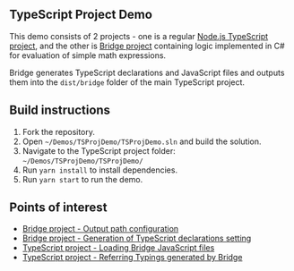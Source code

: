 ## TypeScript Project Demo

This demo consists of 2 projects - one is a regular [Node.js TypeScript project](https://github.com/bridgedotnet/Demos/tree/master/TSProjDemo/TSProjDemo), and the other is [Bridge project](https://github.com/bridgedotnet/Demos/tree/master/TSProjDemo/TSProjDemo.Bridge) containing logic implemented in C# for evaluation of simple math expressions. 

Bridge generates TypeScript declarations and JavaScript files and outputs them into the `dist/bridge` folder of the main TypeScript project.

## Build instructions

1. Fork the repository.
1. Open `~/Demos/TSProjDemo/TSProjDemo.sln` and build the solution.
1. Navigate to the TypeScript project folder: `~/Demos/TSProjDemo/TSProjDemo/`
1. Run `yarn install` to install dependencies.
1. Run `yarn start` to run the demo.

## Points of interest

- [Bridge project - Output path configuration](https://github.com/bridgedotnet/Demos/blob/42d92a9563a539ae2a10cb6de526a765c1c89e54/TSProjDemo/TSProjDemo.Bridge/bridge.json#L6)
- [Bridge project - Generation of TypeScript declarations setting](https://github.com/bridgedotnet/Demos/blob/42d92a9563a539ae2a10cb6de526a765c1c89e54/TSProjDemo/TSProjDemo.Bridge/bridge.json#L38)
- [TypeScript project - Loading Bridge JavaScript files](https://github.com/bridgedotnet/Demos/blob/42d92a9563a539ae2a10cb6de526a765c1c89e54/TSProjDemo/TSProjDemo/src/app.ts#L3-L4)
- [TypeScript project - Referring Typings generated by Bridge](https://github.com/bridgedotnet/Demos/blob/42d92a9563a539ae2a10cb6de526a765c1c89e54/TSProjDemo/TSProjDemo/src/mathDemo.ts#L1)
